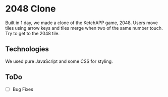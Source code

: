 # 2048 Clone

Built in 1 day, we made a clone of the KetchAPP game, 2048. Users move tiles using arrow keys and tiles merge when two of the same number touch. Try to get to the 2048 tile.

## Technologies
We used pure JavaScript and some CSS for styling.

## ToDo

- [ ] Bug Fixes
